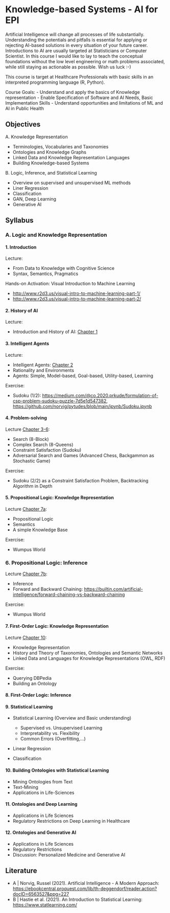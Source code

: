 # Knowledge-based Systems - AI for EPI

Artificial Intelligence will change all processes of life substantially. Understanding the potentials and pitfalls is essential for applying or rejecting AI-based solutions in every situation of your future career. Introductions to AI are usually targeted at Statisticians or Computer Scientist. In this course I would like to lay to teach the conceptual foundations without the low level engineering or math problems associated, while still staying as actionable as possible. Wish us luck :-)

This course is target at Healthcare Professionals with basic skills in an interpreted programming language (R, Python).

Course Goals:
    - Understand and apply the basics of Knowledge representation
    - Enable Specification of Software and AI Needs, Basic Implementation Skills
    - Understand opportunities and limitations of ML and AI in Public Health

## Objectives

A. Knowledge Representation
- Terminologies, Vocabularies and Taxonomies
- Ontologies and Knowledge Graphs
- Linked Data and Knowledge Representation Languages
- Building Knowledge-based Systems

B. Logic, Inference, and Statistical Learning
- Overview on supervised and unsupervised ML methods
- Liner Regression
- Classification
- GAN, Deep Learning
- Generative AI


## Syllabus

### A. Logic and Knowledge Representation


#### 1. Introduction

Lecture:
- From Data to Knowledge with Cognitive Science
- Syntax, Semantics, Pragmatics

Hands-on Activation:
Visual Introduction to Machine Learning
- http://www.r2d3.us/visual-intro-to-machine-learning-part-1/
- http://www.r2d3.us/visual-intro-to-machine-learning-part-2/


#### 2. History of AI

Lecture:
- Introduction and History of AI: [Chapter 1](https://ebookcentral.proquest.com/lib/th-deggendorf/reader.action?docID=6563527&ppg=20)

#### 3. Intelligent Agents

Lecture:
- Intelligent Agents: [Chapter 2](https://ebookcentral.proquest.com/lib/th-deggendorf/reader.action?docID=6563527&ppg=55)
- Rationality and Environments
- Agents: Simple, Model-based, Goal-based, Utility-based, Learning

Exercise:
- Sudoku (1/2): https://medium.com/@co.2020.prkude/formulation-of-csp-problem-sudoku-puzzle-7d5e1d547382, https://github.com/norvig/pytudes/blob/main/ipynb/Sudoku.ipynb


#### 4. Problem-solving

Lecture [Chapter 3-6](https://ebookcentral.proquest.com/lib/th-deggendorf/reader.action?docID=6563527&ppg=82):
- Search (8-Block)
- Complex Search (8-Queens)
- Constraint Satisfaction (Sudoku)
- Adversarial Search and Games (Advanced Chess, Backgammon as Stochastic Game)

Exercise:
- Sudoku (2/2) as a Constraint Satisfaction Problem, Backtracking Algorithm in Depth


#### 5. Propositional Logic: Knowledge Representation

Lecture [Chapter 7a](https://ebookcentral.proquest.com/lib/th-deggendorf/reader.action?docID=6563527&ppg=227):
- Propositional Logic
- Semantics
- A simple Knowledge Base

Exercise:
- Wumpus World


### 6. Propositional Logic: Inference

Lecture [Chapter 7b](https://ebookcentral.proquest.com/lib/th-deggendorf/reader.action?docID=6563527&ppg=227):
- Inference
- Forward and Backward Chaining: https://builtin.com/artificial-intelligence/forward-chaining-vs-backward-chaining

Exercise:
- Wumpus World

#### 7. First-Order Logic: Knowledge Representation

Lecture [Chapter 10](https://ebookcentral.proquest.com/lib/th-deggendorf/reader.action?docID=6563527&ppg=333):
- Knowledge Representation
- History and Theory of Taxonomies, Ontologies and Semantic Networks
- Linked Data and Languages for Knowledge Representations (OWL, RDF)

Exercise:
- Querying DBPedia
- Building an Ontology


#### 8. First-Order Logic: Inference


#### 9. Statistical Learning

- Statistical Learning (Overview and Basic understanding)
    - Supervised vs. Unsupervised Learning
    - Interpretability vs. Flexibility
    - Common Errors (Overfitting,...)

- Linear Regression
- Classification


#### 10. Building Ontologies with Statistical Learning

- Mining Ontologies from Text
- Text-Mining
- Applications in Life-Sciences

#### 11. Ontologies and Deep Learning

- Applications in Life Sciences
- Regulatory Restrictions on Deep Learning in Healthcare


#### 12. Ontologies and Generative AI

- Applications in Life Sciences
- Regulatory Restrictions
- Discussion: Personalized Medicine and Generative AI



## Literature

 - A | Norvig, Russel (2021). Artificial Intelligence - A Modern Approach: https://ebookcentral.proquest.com/lib/th-deggendorf/reader.action?docID=6563527&ppg=227
- B | Hastie et al. (2021). An Introduction to Statistical Learning: https://www.statlearning.com/
